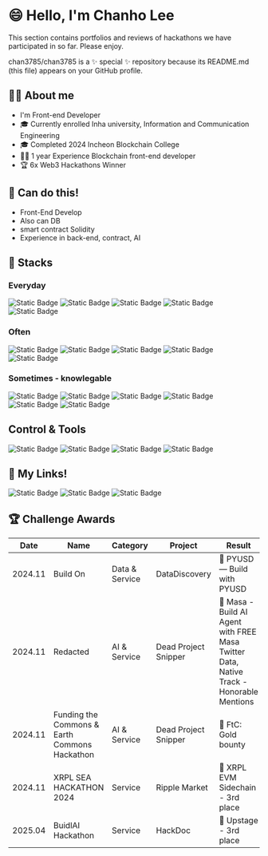 # 😄 Hello, I'm Chanho Lee
This section contains portfolios and reviews of hackathons we have participated in so far. Please enjoy.

chan3785/chan3785 is a ✨ special ✨ repository because its README.md (this file) appears on your GitHub profile.

## 👨‍💻 About me 
- I'm Front-end Developer
- 🎓 Currently enrolled Inha university, Information and Communication Engineering
- 🎓 Completed 2024 Incheon Blockchain College
- 👨‍💻 1 year Experience Blockchain front-end developer
- 🏆 6x Web3 Hackathons Winner

## 🤠 Can do this!
- Front-End Develop
- Also can DB
- smart contract Solidity
- Experience in back-end, contract, AI

## 🥞 Stacks
### Everyday
<img alt="Static Badge" src="https://img.shields.io/badge/JavaScript-%22%22?style=flat&logo=JavaScript&logoColor=white&color=F7DF1E"> <img alt="Static Badge" src="https://img.shields.io/badge/TypeScript-%22%22?style=flat&logo=TypeScript&logoColor=white&color=3178C6"> <img alt="Static Badge" src="https://img.shields.io/badge/Next.js-%22%22?style=flat&logo=Next.js&logoColor=white&color=000000"> <img alt="Static Badge" src="https://img.shields.io/badge/React-%22%22?style=flat&logo=React&logoColor=white&color=61DAFB"> <img alt="Static Badge" src="https://img.shields.io/badge/HTML5-%22%22?style=flat&logo=HTML5&logoColor=white&color=E34F26">
### Often
<img alt="Static Badge" src="https://img.shields.io/badge/MySQL-%22%22?style=flat&logo=MySQL&logoColor=white&color=4479A1"> <img alt="Static Badge" src="https://img.shields.io/badge/Rust-%22%22?style=flat&logo=rust&logoColor=white&color=%23000000">
 <img alt="Static Badge" src="https://img.shields.io/badge/DBeaver-%22%22?style=flat&logo=DBeaver&logoColor=white&color=382923"> 
<img alt="Static Badge" src="https://img.shields.io/badge/PocketBase-%22%22?style=flat&logo=PocketBase&logoColor=black&color=B8DBE4"> <img alt="Static Badge" src="https://img.shields.io/badge/Solidity-%22%22?style=flat&logo=Solidity&logoColor=white&color=363636"> 
### Sometimes - knowlegable
 <img alt="Static Badge" src="https://img.shields.io/badge/Android%20Studio-%22%22?style=flat&logo=Android%20Studio&logoColor=white&color=3DDC84"> <img alt="Static Badge" src="https://img.shields.io/badge/Unity-%22%22?style=flat&logo=Unity&logoColor=black&color=FFFFFF"> <img alt="Static Badge" src="https://img.shields.io/badge/Unreal%20Engine-%22%22?style=flat&logo=Unreal%20Engine&logoColor=white&color=0E1128"> <img alt="Static Badge" src="https://img.shields.io/badge/PostgreSQL-%22%22?style=flat&logo=PostgreSQL&logoColor=white&color=4169E1"> <img alt="Static Badge" src="https://img.shields.io/badge/Firebase-%22%22?style=flat&logo=Firebase&color=DD2C00">
<img alt="Static Badge" src="https://img.shields.io/badge/Python-%22%22?style=flat&logo=Python&logoColor=white&color=3776AB"> 

## Control & Tools
<img alt="Static Badge" src="https://img.shields.io/badge/Notion-%22%22?style=flat&logo=Notion&logoColor=000000&color=white"> <img alt="Static Badge" src="https://img.shields.io/badge/Obsidian-%22%22?style=flat&logo=Obsidian&color=7C3AED"> <img alt="Static Badge" src="https://img.shields.io/badge/Google%20Meet-%22%22?style=flat&logo=Google%20Meet&color=00897B">
<img alt="Static Badge" src="https://img.shields.io/badge/Linux-%22%22?style=flat&logo=Linux&logoColor=black&color=FCC624">


## 🔗 My Links!
<img alt="Static Badge" src="https://img.shields.io/badge/chan3785-%22%22?style=flat&logo=X&color=000000&link=https%3A%2F%2Fx.com%2Fchan3785"> <img alt="Static Badge" src="https://img.shields.io/badge/Telegram-%22%22?style=flat&logo=Telegram&logoColor=white&color=26A5E4"> <img alt="Static Badge" src="https://img.shields.io/badge/chan3785-%22%22?style=flat&logo=Gmail&logoColor=white&color=EA4335&link=chanho3785%40gmail.com">

## 🏆 Challenge Awards
| Date       | Name                              | Category          | Project        | Result                                       | Review        |
|------------|-----------------------------------|-------------------|----------------|---------------------------------------------|---------------|
| 2024.11    | Build On                         | Data & Service    | DataDiscovery  | 🥇 PYUSD — Build with PYUSD                | [See more...](#) |
| 2024.11    | Redacted      | AI & Service | Dead Project Snipper | 🥇 Masa - Build AI Agent with FREE Masa Twitter Data, Native Track - Honorable Mentions | [See more...](#) |
| 2024.11    | Funding the Commons & Earth Commons Hackathon | AI & Service  | Dead Project Snipper  | 🥇 FtC: Gold bounty       | [See more...](#) |
| 2024.11    | XRPL SEA HACKATHON 2024          | Service           | Ripple Market  | 🥉 XRPL EVM Sidechain - 3rd place          | [See more...](#) |
| 2025.04    | BuidlAI Hackathon          | Service           | HackDoc  | 🥉 Upstage - 3rd place          | [See more...](#) |










